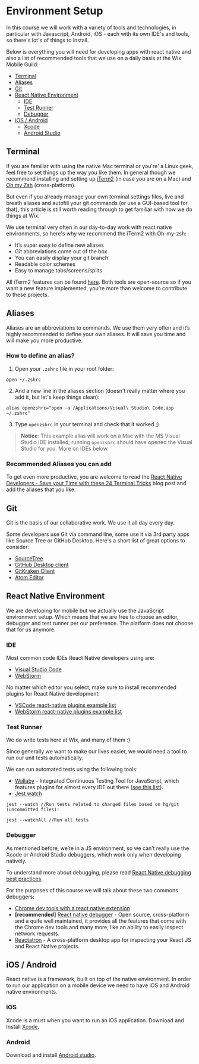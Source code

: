 # Environment Setup

In this course we will work with a variety of tools and technologies, in particular with Javascript, Android, iOS - each with its own IDE's and tools, so there's lot's of things to install.

Below is everything you will need for developing apps with react native and also a list of recommended tools that we use on a daily basis at the Wix Mobile Guild:

* [Terminal](#terminal)
* [Aliases](#Aliases)
* [Git](#Git)
* [React Native Environment](#react-native-Environment)
  * [IDE](#ide)
  * [Test Runner](#test-runner)
  * [Debugger](#debugger)
* [iOS / Android](ios--android)
  * [Xcode](#xcode)
  * [Android Studio](#android-studio)

## Terminal

If you are familiar with using the native Mac terminal or you're' a Linux geek, feel free to set things up the way you like them. In general though we recommend installing and setting up [iTerm2](https://www.iterm2.com/downloads.html) (in case you are on a Mac) and  [Oh my Zsh](https://ohmyz.sh/) (cross-platform).

But even if you already manage your own terminal settings files, live and breath aliases and autofill your git commands (or use a GUI-based tool for that), this article is still worth reading through to get familiar with how we do things at Wix.

We use terminal very often in our day-to-day work with react native environments, so here's why we recommend the iTerm2 with Oh-my-zsh:
* It’s super easy to define new aliases
* Git abbreviations come out of the box
* You can easily display your git branch
* Readable color schemes
* Easy to manage tabs/screens/splits

All iTerm2 features can be found [here](https://iterm2.com/features.html). Both tools are open-source so if you want a new feature implemented, you’re more than welcome to contribute to these projects.

## Aliases

Aliases are an abbreviations to commands. We use them very often and it’s highly recommended to define your own aliases. It will save you time and will make you more productive.

### How to define an alias?

1. Open your `.zshrc` file in your root folder:

```
open ~/.zshrc
```

2. And a new line in the aliases section (doesn't really matter where you add it, but let's keep things clean):

```
alias openzshrc="open -a /Applications/Visual\ Studio\ Code.app ~/.zshrc"
```

3. Type `openzshrc`  in your terminal and check that it worked ;)

> **Notice**: This example alias will work on a Mac with the MS Visual Studio IDE installed; running `openzshrc` should have opened the Visual Studio for you. More on IDEs below.

### Recommended Aliases you can add

To get even more productive, you are welcome to read the  [React Native Developers - Save your Time with these 24 Terminal Tricks](https://medium.com/@RanGreenberg/react-native-developers-save-your-time-with-these-24-terminal-tricks-10dc24f98e19) blog post and add the aliases that you like.

## Git

Git is the basis of our collaborative work. We use it all day every day.

Some developers use Git via command line, some use it via 3rd party apps like Source Tree or GitHub Desktop. Here's a short list of great options to consider:

* [SourceTree](https://www.sourcetreeapp.com/)
* [GitHub Desktop client](https://desktop.github.com/)
* [GitKraken Client](https://www.gitkraken.com/git-client)
* [Atom Editor](https://atom.io/)

## React Native Environment

We are developing for mobile but we actually use the JavaScript environment setup. Which means that we are free to choose an editor, debugger and test runner per our preference. The platform does not choose that for us anymore.

### IDE

Most common code IDEs React Native developers using are:

* [Visual Studio Code](https://code.visualstudio.com/)
* [WebStorm](https://www.jetbrains.com/webstorm/)

No matter which editor you select, make sure to install recommended plugins for React Native development:

* [VSCode react-native plugins example list](https://medium.com/react-native-training/vscode-for-react-native-526ec4a368ce)
* [WebStorm react-native plugins example list](http://bfy.tw/L3ae)

### Test Runner

We do write tests here at Wix, and many of them :)

Since generally we want to make our lives easier, we would need a tool to run our unit tests automatically.

We can run automated tests using the following tools:

* [Wallaby](https://wallabyjs.com/) - Integrated Continuous Testing Tool for JavaScript, which features plugins for almost every IDE out there ([see this list](https://wallabyjs.com/download/)).
* [Jest watch](https://jestjs.io/docs/en/cli.html#running-from-the-command-line)

```
jest --watch //Run tests related to changed files based on hg/git (uncommitted files):

jest --watchAll //Run all tests
```

### Debugger

As mentioned before, we’re in a JS environment, so we can’t really use the Xcode or Android Studio debuggers, which work only when developing natively.

To understand more about debugging, please read [React Native debugging best practices](https://facebook.github.io/react-native/docs/debugging).

For the purposes of this course we will talk about these two commons debuggers:
* [Chrome dev tools with a react native extension](https://facebook.github.io/react-native/docs/debugging#chrome-developer-tools)
* **[recommended]** [React native debugger](https://github.com/jhen0409/react-native-debugger) - Open source, cross-platform and a quite well maintained, it provides all the features that come with the Chrome dev tools and many more, like an ability to easily inspect network requests.
* [Reactatron](https://github.com/infinitered/reactotron) - A cross-platform desktop app for inspecting your React JS and React Native projects.

## iOS / Android

React native is a framework, built on top of the native environment. In order to run our application on a mobile device we need to have iOS and Android native environments.

### iOS
Xcode is a must when you want to run an iOS application.
Download and Install [Xcode](https://developer.apple.com/download/more/).

### Android
Download and install [Android studio](https://developer.android.com/studio/install).

